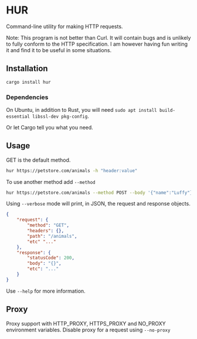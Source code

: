 # HUR

Command-line utility for making HTTP requests.

Note: This program is not better than Curl. It will contain bugs and is unlikely to fully conform to the HTTP specification. I am however having fun writing it and find it to be useful in some situations.

## Installation 
```sh
cargo install hur
```
### Dependencies

On Ubuntu, in addition to Rust, you will need `sudo apt install build-essential libssl-dev pkg-config`.

Or let Cargo tell you what you need.

## Usage

GET is the default method.
```sh
hur https://petstore.com/animals -h "header:value"
```
To use another method add `--method`
```sh
hur https://petstore.com/animals --method POST --body '{"name":"Luffy"}'
```
Using `--verbose` mode will print, in JSON, the request and response objects.
```json
{
    "request": {
        "method": "GET",
        "headers": {},
        "path": "/animals",
        "etc" "..."
    },
    "response": {
        "statusCode": 200,
        "body": "{}",
        "etc": "..."
    }
}
```
Use `--help` for more information.

## Proxy

Proxy support with HTTP_PROXY, HTTPS_PROXY and NO_PROXY environment variables.
Disable proxy for a request using `--no-proxy`
